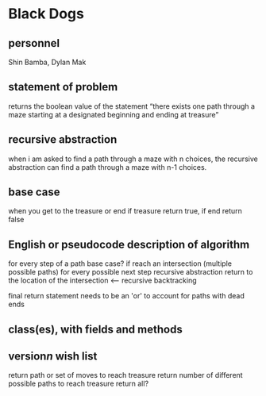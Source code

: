 # Black Dogs

## personnel
Shin Bamba, Dylan Mak

## statement of problem
returns the boolean value of the statement “there exists one path through a maze
starting at a designated beginning and ending at treasure”

## recursive abstraction
when i am asked to find a path through a maze with n choices,
the recursive abstraction can find a path through a maze with n-1 choices.

## base case
when you get to the treasure or end
if treasure return true, if end return false

## English or pseudocode description of algorithm
for every step of a path
  base case?
  if reach an intersection (multiple possible paths)
    for every possible next step
      recursive abstraction
      return to the location of the intersection <-- recursive backtracking 
    
final return statement needs to be an 'or' to account for paths with dead ends

## class(es), with fields and methods

## version*n* wish list
return path or set of moves to reach treasure
return number of different possible paths to reach treasure
return all?
